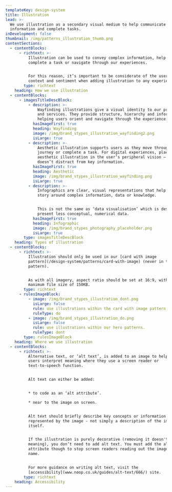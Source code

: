 ```yaml
---
templateKey: design-system
title: Illustration
lead: >-
  We use illustration as a secondary visual medium to help communicate
  information and complete tasks.
inDevelopment: false
thumbnail: /img/patterns_illustration_thumb.png
contentSections:
  - contentBlocks:
      - richtext: >-
          Illustration can be used to convey complex information, help users
          complete a task or navigate through our experiences.


          For this reason, it’s important to be considerate of the user’s
          context and sentiment when adding illustration to any experience.
        type: richtext
    heading: How we use illustration
  - contentBlocks:
      - imagesTitleDescBlock:
          - description: >-
              Wayfinding illustrations give a visual identity to our products
              and services. They provide structure, hierarchy and information,
              helping users orient and navigate through the experience.
            hasImageFirst: true
            heading: Wayfinding
            image: /img/brand_stypes_illustration_wayfinding2.png
            isLarge: true
          - description: >-
              Aesthetic illustration supports users as they move through a
              journey or complete a task. For digital experiences, place
              aesthetic illustration in the user’s peripheral vision – so it
              doesn’t distract from key information.
            hasImageFirst: true
            heading: Aesthetic
            image: /img/brand_stypes_illustration_wayfinding.png
            isLarge: true
          - description: >-
              Infographics are clear, visual representations that help tell a
              story around complex information, data or knowledge.


              This is not the same as ‘data visualisation’ which is designed to
              present less conceptual, numerical data.
            hasImageFirst: true
            heading: Infographic
            image: /img/brand_stypes_photography_placeholder.png
            isLarge: true
        type: imagesTitleDescBlock
    heading: Types of illustration
  - contentBlocks:
      - richtext: >-
          Illustration should only be used in our [card with image
          pattern](/design-system/patterns/card-with-image) (never in the hero
          pattern).


          As with all imagery, aspect ratio should be set at 16:9, with a
          maximum file size of 150KB.
        type: richtext
      - rulesImageBlock:
          - image: /img/brand_stypes_illustration_dont.png
            isLarge: false
            rule: use illustrations within the card with image pattern.
            ruleType: do
          - image: /img/brand_stypes_illustration_do.png
            isLarge: false
            rule: use illustrations within our hero patterns.
            ruleType: dont
        type: rulesImageBlock
    heading: Where we use illustration
  - contentBlocks:
      - richtext: >-
          Alternative text, or ‘alt text’, is added to an image to help all
          users interpret meaning where they use a screen reader or
          text-to-speech function.


          Alt text can either be added:


          * to code as an ‘alt attribute’.

          * near to the image on screen.


          Alt text should briefly describe key concepts or information
          represented by the image - not simply a description of the image
          itself.


          If the illustration is purely decorative (removing it doesn't affect
          meaning), you don’t need to add alt text. You must add the alt
          attribute though to stop screen readers reading out the image’s file
          name.


          For more guidance on writing alt text, visit the
          [accessibility](www.noop.co.uk/guides/alt-text/666/) site.
        type: richtext
    heading: Accessibility
---
```


